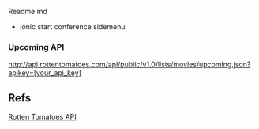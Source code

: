Readme.md

* ionic start conference sidemenu

### Upcoming API
http://api.rottentomatoes.com/api/public/v1.0/lists/movies/upcoming.json?apikey=[your_api_key]


## Refs
[Rotten Tomatoes API](http://developer.rottentomatoes.com/docs)

